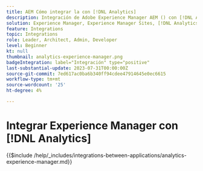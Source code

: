 ```yaml
---
title: AEM Cómo integrar la con [!DNL Analytics]
description: Integración de Adobe Experience Manager AEM () con [!DNL Analytics] para realizar un seguimiento y analizar el comportamiento del usuario en el sitio web.
solution: Experience Manager, Experience Manager Sites, [!DNL Analytics]
feature: Integrations
topic: Integrations
role: Leader, Architect, Admin, Developer
level: Beginner
kt: null
thumbnail: analytics-experience-manager.png
badgeIntegration: label="Integración" type="positive"
last-substantial-update: 2023-07-31T00:00:00Z
source-git-commit: 7ed617ac0ba6b340ff94cdee47914645e0ec6615
workflow-type: tm+mt
source-wordcount: '25'
ht-degree: 4%

---
```



# Integrar Experience Manager con [!DNL Analytics]

{{$include /help/_includes/integrations-between-applications/analytics-experience-manager.md}}
